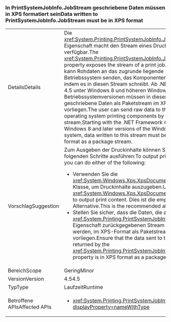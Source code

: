 ### <a name="data-written-to-printsystemjobinfojobstream-must-be-in-xps-format"></a><span data-ttu-id="459bc-101">In PrintSystemJobInfo.JobStream geschriebene Daten müssen in XPS formatiert sein</span><span class="sxs-lookup"><span data-stu-id="459bc-101">Data written to PrintSystemJobInfo.JobStream must be in XPS format</span></span>

|   |   |
|---|---|
|<span data-ttu-id="459bc-102">Details</span><span class="sxs-lookup"><span data-stu-id="459bc-102">Details</span></span>|<span data-ttu-id="459bc-103">Die <xref:System.Printing.PrintSystemJobInfo.JobStream>-Eigenschaft macht den Stream eines Druckauftrags verfügbar.</span><span class="sxs-lookup"><span data-stu-id="459bc-103">The <xref:System.Printing.PrintSystemJobInfo.JobStream> property exposes the stream of a print job.</span></span> <span data-ttu-id="459bc-104">Der Benutzer kann Rohdaten an das zugrunde liegende Betriebssystem senden, das Komponenten druckt, indem es in diesen Stream schreibt. Ab .NET Framework 4.5 unter Windows 8 und höheren Windows-Betriebssystemversionen müssen in diesen Stream geschriebene Daten als Paketstream im XPS-Format vorliegen.</span><span class="sxs-lookup"><span data-stu-id="459bc-104">The user can send raw data to the underlying operating system printing components by writing to this stream.Starting with the .NET Framework 4.5 on Windows 8 and later versions of the Windows operating system, data written to this stream must be in XPS format as a package stream.</span></span>|
|<span data-ttu-id="459bc-105">Vorschlag</span><span class="sxs-lookup"><span data-stu-id="459bc-105">Suggestion</span></span>|<span data-ttu-id="459bc-106">Zum Ausgeben der Druckinhalte können Sie einen der folgenden Schritte ausführen:</span><span class="sxs-lookup"><span data-stu-id="459bc-106">To output print content, you can do either of the following:</span></span><ul><li><span data-ttu-id="459bc-107">Verwenden Sie die <xref:System.Windows.Xps.XpsDocumentWriter>-Klasse, um Druckinhalte auszugeben.</span><span class="sxs-lookup"><span data-stu-id="459bc-107">Use the <xref:System.Windows.Xps.XpsDocumentWriter> class to output print content.</span></span> <span data-ttu-id="459bc-108">Dies ist die empfohlene Alternative.</span><span class="sxs-lookup"><span data-stu-id="459bc-108">This is the recommended alternative.</span></span></li><li><span data-ttu-id="459bc-109">Stellen Sie sicher, dass die Daten, die an den von der <xref:System.Printing.PrintSystemJobInfo.JobStream>-Eigenschaft zurückgegebenen Stream gesendet werden, im XPS-Format als Paketstream vorliegen.</span><span class="sxs-lookup"><span data-stu-id="459bc-109">Ensure that the data sent to the stream returned by the <xref:System.Printing.PrintSystemJobInfo.JobStream> property is in XPS format as a package stream.</span></span></li></ul>|
|<span data-ttu-id="459bc-110">Bereich</span><span class="sxs-lookup"><span data-stu-id="459bc-110">Scope</span></span>|<span data-ttu-id="459bc-111">Gering</span><span class="sxs-lookup"><span data-stu-id="459bc-111">Minor</span></span>|
|<span data-ttu-id="459bc-112">Version</span><span class="sxs-lookup"><span data-stu-id="459bc-112">Version</span></span>|<span data-ttu-id="459bc-113">4.5</span><span class="sxs-lookup"><span data-stu-id="459bc-113">4.5</span></span>|
|<span data-ttu-id="459bc-114">Typ</span><span class="sxs-lookup"><span data-stu-id="459bc-114">Type</span></span>|<span data-ttu-id="459bc-115">Laufzeit</span><span class="sxs-lookup"><span data-stu-id="459bc-115">Runtime</span></span>|
|<span data-ttu-id="459bc-116">Betroffene APIs</span><span class="sxs-lookup"><span data-stu-id="459bc-116">Affected APIs</span></span>|<ul><li><xref:System.Printing.PrintSystemJobInfo.JobStream?displayProperty=nameWithType></li></ul>|

